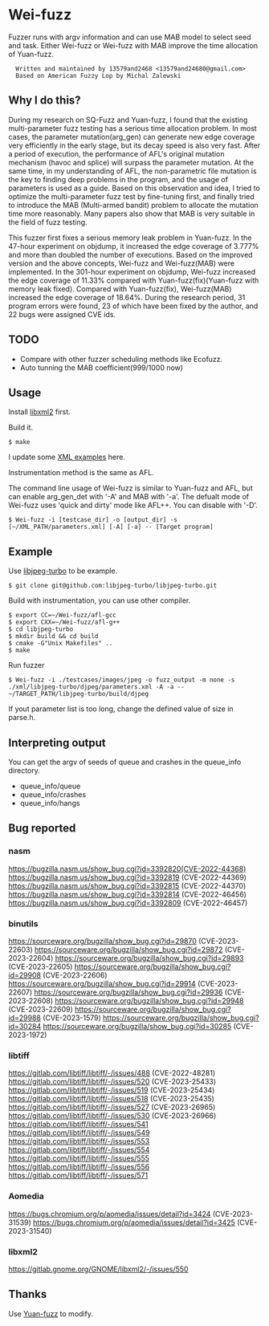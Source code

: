 # Wei-fuzz
Fuzzer runs with argv information and can use MAB model to select seed and task.
Either Wei-fuzz or Wei-fuzz with MAB improve the time allocation of Yuan-fuzz. 

```
  Written and maintained by 13579and2468 <13579and24680@gmail.com>
  Based on American Fuzzy Lop by Michal Zalewski
```

## Why I do this?
During my research on SQ-Fuzz and Yuan-fuzz, I found that the existing multi-parameter fuzz testing has a serious time allocation problem. In most cases, the parameter mutation(arg_gen) can generate new edge coverage very efficiently in the early stage, but its decay speed is also very fast. After a period of execution, the performance of AFL's original mutation mechanism (havoc and splice) will surpass the parameter mutation. At the same time, in my understanding of AFL, the non-parametric file mutation is the key to finding deep problems in the program, and the usage of parameters is used as a guide. Based on this observation and idea, I tried to optimize the multi-parameter fuzz test by fine-tuning first, and finally tried to introduce the MAB (Multi-armed bandit) problem to allocate the mutation time more reasonably. Many papers also show that MAB is very suitable in the field of fuzz testing.

This fuzzer first fixes a serious memory leak problem in Yuan-fuzz. In the 47-hour experiment on objdump, it increased the edge coverage of 3.777% and more than doubled the number of executions. Based on the improved version and the above concepts, Wei-fuzz and Wei-fuzz(MAB) were implemented. In the 301-hour experiment on objdump, Wei-fuzz increased the edge coverage of 11.33% compared with Yuan-fuzz(fix)(Yuan-fuzz with memory leak fixed). Compared with Yuan-fuzz(fix), Wei-fuzz(MAB) increased the edge coverage of 18.64%. During the research period, 31 program errors were found, 23 of which have been fixed by the author, and 22 bugs were assigned CVE ids.


## TODO
- Compare with other fuzzer scheduling methods like Ecofuzz.
- Auto tunning the MAB coefficient(999/1000 now) 

## Usage
Install [libxml2](http://xmlsoft.org/downloads.html) first.

Build it.
```
$ make
```

I update some [XML examples](https://github.com/13579and2468/Wei-fuzz/tree/main/xml) here.

Instrumentation method is the same as AFL.

The command line usage of Wei-fuzz is similar to Yuan-fuzz and AFL, but can enable arg_gen_det with '-A' and MAB with '-a'.
The defualt mode of Wei-fuzz uses 'quick and dirty' mode like AFL++. You can disable with '-D'.
```
$ Wei-fuzz -i [testcase_dir] -o [output_dir] -s [~/XML_PATH/parameters.xml] [-A] [-a] -- [Target program]
```

## Example
Use [libjpeg-turbo](https://github.com/libjpeg-turbo/libjpeg-turbo) to be example.
```
$ git clone git@github.com:libjpeg-turbo/libjpeg-turbo.git
```
Build with instrumentation, you can use other compiler.
```
$ export CC=~/Wei-fuzz/afl-gcc                                       
$ export CXX=~/Wei-fuzz/afl-g++
$ cd libjpeg-turbo
$ mkdir build && cd build
$ cmake -G"Unix Makefiles" ..
$ make
```

Run fuzzer
``` 
$ Wei-fuzz -i ./testcases/images/jpeg -o fuzz_output -m none -s ./xml/libjpeg-turbo/djpeg/parameters.xml -A -a -- ~/TARGET_PATH/libjpeg-turbo/build/djpeg
```

If yout parameter list is too long, change the defined value of size in parse.h.

## Interpreting output
You can get the argv of seeds of queue and crashes in the queue_info directory.

- queue_info/queue
- queue_info/crashes
- queue_info/hangs

## Bug reported
### nasm
https://bugzilla.nasm.us/show_bug.cgi?id=3392820(CVE-2022-44368)
https://bugzilla.nasm.us/show_bug.cgi?id=3392819 (CVE-2022-44369)
https://bugzilla.nasm.us/show_bug.cgi?id=3392815 (CVE-2022-44370)
https://bugzilla.nasm.us/show_bug.cgi?id=3392814 (CVE-2022-46456)
https://bugzilla.nasm.us/show_bug.cgi?id=3392809 (CVE-2022-46457)
### binutils
https://sourceware.org/bugzilla/show_bug.cgi?id=29870 (CVE-2023-22603)
https://sourceware.org/bugzilla/show_bug.cgi?id=29872 (CVE-2023-22604)
https://sourceware.org/bugzilla/show_bug.cgi?id=29893 (CVE-2023-22605)
https://sourceware.org/bugzilla/show_bug.cgi?id=29908 (CVE-2023-22606)
https://sourceware.org/bugzilla/show_bug.cgi?id=29914 (CVE-2023-22607)
https://sourceware.org/bugzilla/show_bug.cgi?id=29936 (CVE-2023-22608)
https://sourceware.org/bugzilla/show_bug.cgi?id=29948 (CVE-2023-22609)
https://sourceware.org/bugzilla/show_bug.cgi?id=29988 (CVE-2023-1579)
https://sourceware.org/bugzilla/show_bug.cgi?id=30284
https://sourceware.org/bugzilla/show_bug.cgi?id=30285 (CVE-2023-1972)
### libtiff
https://gitlab.com/libtiff/libtiff/-/issues/488 (CVE-2022-48281)
https://gitlab.com/libtiff/libtiff/-/issues/520 (CVE-2023-25433)
https://gitlab.com/libtiff/libtiff/-/issues/519 (CVE-2023-25434)
https://gitlab.com/libtiff/libtiff/-/issues/518 (CVE-2023-25435)
https://gitlab.com/libtiff/libtiff/-/issues/527 (CVE-2023-26965)
https://gitlab.com/libtiff/libtiff/-/issues/530 (CVE-2023-26966)
https://gitlab.com/libtiff/libtiff/-/issues/541
https://gitlab.com/libtiff/libtiff/-/issues/549
https://gitlab.com/libtiff/libtiff/-/issues/553
https://gitlab.com/libtiff/libtiff/-/issues/554
https://gitlab.com/libtiff/libtiff/-/issues/555
https://gitlab.com/libtiff/libtiff/-/issues/556
https://gitlab.com/libtiff/libtiff/-/issues/571
### Aomedia
https://bugs.chromium.org/p/aomedia/issues/detail?id=3424 (CVE-2023-31539)
https://bugs.chromium.org/p/aomedia/issues/detail?id=3425 (CVE-2023-31540)
### libxml2
https://gitlab.gnome.org/GNOME/libxml2/-/issues/550

## Thanks
Use [Yuan-fuzz](https://github.com/zodf0055980/Yuan-fuzz) to modify.
